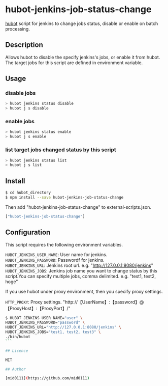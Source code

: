 hubot-jenkins-job-status-change
=========================

[hubot](https://github.com/github/hubot) script for jenkins to change jobs status, disable or enable on batch processing.

## Description

Allows hubot to disable the specify jenkins's jobs, or enable it from hubot.  
The target jobs for this script are defined in environment variable.

## Usage

### disable jobs

```bash
> hubot jenkins status disable
> hubot j s disable
```

### enable jobs

```bash
> hubot jenkins status enable
> hubot j s enable
```

### list target jobs changed status by this script

```bash
> hubot jenkins status list
> hubot j s list
```

## Install

```bash
$ cd hubot_directory
$ npm install --save hubot-jenkins-job-status-change
```

Then add "hubot-jenkins-job-status-change" to external-scripts.json.

```javascript
["hubot-jenkins-job-status-change"]
```

## Configuration

This script requires the following environment variables.

`HUBOT_JENKINS_USER_NAME`: User name for jenkins.  
`HUBOT_JENKINS_PASSWORD`: Passwordf for jenkins.  
`HUBOT_JENKINS_URL`: Jenkins root url. e.g. "http://127.0.0.1:8080/jenkins"  
`HUBOT_JENKINS_JOBS`: Jenkins job name you want to change status by this script.You can specify multiple jobs, comma delimited. e.g. "test1, test2, hoge"  

If you use hubot under proxy environment, then you specify proxy settings.

`HTTP_PROXY`: Proxy settings. "http://【UserName】:【password】@【ProxyHost】:【ProxyPort】/"

````bash
$ HUBOT_JENKINS_USER_NAME="user" \
HUBOT_JENKINS_PASSWORD="password" \
HUBOT_JENKINS_URL="http://127.0.0.1:8080/jenkins" \
HUBOT_JENKINS_JOBS="test1, test2, test3" \
./bin/hubot
```

## Licence

MIT

## Author

[mid0111](https://github.com/mid0111)

